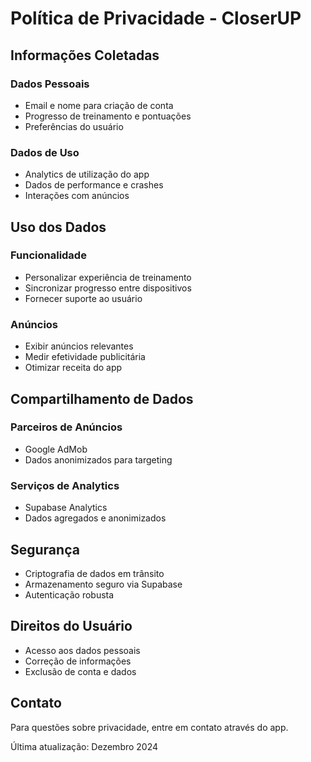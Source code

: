 
# Política de Privacidade - CloserUP

## Informações Coletadas

### Dados Pessoais
- Email e nome para criação de conta
- Progresso de treinamento e pontuações
- Preferências do usuário

### Dados de Uso
- Analytics de utilização do app
- Dados de performance e crashes
- Interações com anúncios

## Uso dos Dados

### Funcionalidade
- Personalizar experiência de treinamento
- Sincronizar progresso entre dispositivos
- Fornecer suporte ao usuário

### Anúncios
- Exibir anúncios relevantes
- Medir efetividade publicitária
- Otimizar receita do app

## Compartilhamento de Dados

### Parceiros de Anúncios
- Google AdMob
- Dados anonimizados para targeting

### Serviços de Analytics
- Supabase Analytics
- Dados agregados e anonimizados

## Segurança
- Criptografia de dados em trânsito
- Armazenamento seguro via Supabase
- Autenticação robusta

## Direitos do Usuário
- Acesso aos dados pessoais
- Correção de informações
- Exclusão de conta e dados

## Contato
Para questões sobre privacidade, entre em contato através do app.

Última atualização: Dezembro 2024
